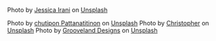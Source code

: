 Photo by <a href="https://unsplash.com/@jsscuhwashere?utm_source=unsplash&utm_medium=referral&utm_content=creditCopyText">Jessica Irani</a> on <a href="https://unsplash.com/photos/sILAaAZbgtw?utm_source=unsplash&utm_medium=referral&utm_content=creditCopyText">Unsplash</a>

Photo by <a href="https://unsplash.com/@721y?utm_source=unsplash&utm_medium=referral&utm_content=creditCopyText">chutipon Pattanatitinon</a> on <a href="https://unsplash.com/photos/LG8Mt7f7lXQ?utm_source=unsplash&utm_medium=referral&utm_content=creditCopyText">Unsplash</a>
Photo by <a href="https://unsplash.com/@kismet?utm_source=unsplash&utm_medium=referral&utm_content=creditCopyText">Christopher</a> on <a href="https://unsplash.com/photos/4raYy7dY2yw?utm_source=unsplash&utm_medium=referral&utm_content=creditCopyText">Unsplash</a>
Photo by <a href="https://unsplash.com/es/@groovelanddesigns?utm_source=unsplash&utm_medium=referral&utm_content=creditCopyText">Grooveland Designs</a> on <a href="https://unsplash.com/photos/zjoydJb17mE?utm_source=unsplash&utm_medium=referral&utm_content=creditCopyText">Unsplash</a>
